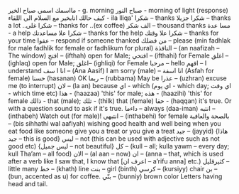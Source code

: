 مااسمك
اسمي
صباح الخير - g. morning
صباح النور - morning of light (response)
كيف حالك
انابخير
مع السلام
الي اللقاء - ila lliqa'
شكرا – thanks
شكرا جزيلا – thanks a lot
..شكرا غلي – thanks for ..(ex coffee)
الف شكر – thousand thanks
مسا عدة - a help
شكرا علا مساعدتك – thanks for the help
شكرا علا وقتك – thanks for your time
عفوا – respond if someone thanked
من فضلك – please (min fadhlak for male fadhlik for female or fadhlikum for plural)
النافذة – (an naafizah – The window)
افتح – (ifthah) open for Male; افتحي – (ifthahi) for Female
اغلق – (ighlaq) open for Male; اغلق– (ighliqi) for Female
مرحبا – hello
افهم – I understand
انا ا سف – (Ana Aasif) I am sorry (male) – انا اسفة (Asfah for female)
حسنا (hasanan) OK
ربما – (rubbama) May be
عذرا – (uzhran) excuse me (to interrupt)
لان – (la an) because 
اي - which (اي يوم - which day; اي وقت - which time etc)
هذا  - (haazaa) 'this' for male; هذه - (haazihi) 'this' for female
ذالك - that (male); تلك - (thilk) that (female)
حقا - (haqqan) it's true. Or with a question sound to ask if it's true. 
داءما – always (daa-iman)
انتبه – (inthabeh) Watch out (for male)! انتبهي – (inthabehi) for female
بالصحة والعافية – (bis sihhathi wal aafiyah) wishing good health and well being when you eat food like someone give you a treat or you give a treat
جيد – (jayyid) {هاذا جيد – this is good}
ليس – not (this can be used with adjective such as not good etc) {ليس جميل – not beautiful}
كل – (kull – all; kulla yawm – every day; kull Tha’am – all food)
الان – (al aan – now)
ان – (anna – that, which is used after a verb like I saw that, I know that [اعرف ان – a’rifu anna] etc.)
كثيرقليل – little many
خط – (khath) line
بنت – girl (binth)
كرسي – (kursiyy) chair
بن – (bun, accented as u) for coffee. 
بنّي – (bunniy) brown color
Letters having head and tail.